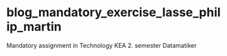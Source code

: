 # blog_mandatory_exercise_lasse_philip_martin
Mandatory assignment in Technology KEA 2. semester Datamatiker
